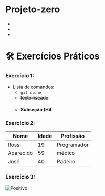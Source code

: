 # Projeto-zero
-
-
-
# 🛠 Exercícios Práticos

### Exercício 1:

- Lista de comandos:
  - `git clone`
  - ~~texto riscado~~
  - #### Subseção (H4


### Exercício 2:
| Nome      | Idade | Profissão      |
|-----------|------|-------------|
| Rossi      | 19   | Programador   |
| Aparecido     | 59   | médico |
| José      | 40   | Padeiro|


### Exercício 3:

![Positivo](https://encrypted-tbn0.gstatic.com/images?q=tbn:ANd9GcRLsNR0CLOePegqW-1mFOLNdCAX3p-nnDHgHA&s)
